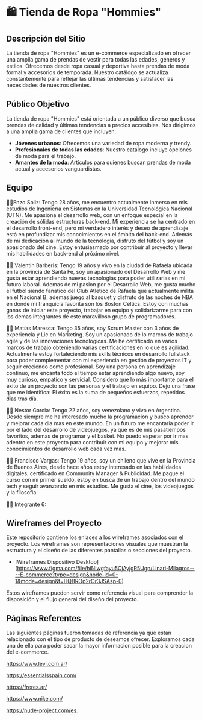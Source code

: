 # 🛍️ Tienda de Ropa "Hommies" 

## Descripción del Sitio

La tienda de ropa "Hommies" es un e-commerce especializado en ofrecer una amplia gama de prendas de vestir para todas las edades, géneros y estilos. Ofrecemos desde ropa casual y deportiva hasta prendas de moda formal y accesorios de temporada. Nuestro catálogo se actualiza constantemente para reflejar las últimas tendencias y satisfacer las necesidades de nuestros clientes.

## Público Objetivo

La tienda de ropa "Hommies" está orientada a un público diverso que busca prendas de calidad y últimas tendencias a precios accesibles. Nos dirigimos a una amplia gama de clientes que incluyen:

- **Jóvenes urbanos**: Ofrecemos una variedad de ropa moderna y trendy.
- **Profesionales de todas las edades**: Nuestro catálogo incluye opciones de moda para el trabajo.
- **Amantes de la moda**: Artículos para quienes buscan prendas de moda actual y accesorios vanguardistas.


## Equipo

👨‍💻Enzo Soliz: Tengo 28 años, me encuentro actualmente inmerso en mis estudios de Ingeniería en Sistemas en la Universidad Tecnológica Nacional (UTN). Me apasiona el desarrollo web, con un enfoque especial en la creación de sólidas estructuras back-end. Mi experiencia se ha centrado en el desarrollo front-end, pero mi verdadero interés y deseo de aprendizaje está en profundizar mis conocimientos en el ámbito del back-end.
Además de mi dedicación al mundo de la tecnología, disfruto del fútbol y soy un apasionado del cine. Estoy entusiasmado por contribuir al proyecto y llevar mis habilidades en back-end al próximo nivel.

👨‍💻 Valentin Barberis: Tengo 19 años y vivo en la ciudad de Rafaela ubicada en la provincia de Santa Fe, soy un apasionado del Desarrollo Web y me gusta estar aprendiendo nuevas tecnologias para poder utilizarlas en mi futuro laboral.
Ademas de mi pasion por el Desarrollo Web, me gusta mucho el futbol siendo fanatico del Club Atletico de Rafaela que actualmente milita en el Nacional B, ademas juego al basquet y disfruto de las noches de NBA en donde mi franquicia favorita son los Boston Celtics.
Estoy con muchas ganas de iniciar este proyecto, trabajar en equipo y solidarizarme para con los demas integrantes de este maravilloso grupo de programadores.

👨‍💻 Matías Maresca: Tengo 35 años, soy Scrum Master con 3 años de experiencia y Lic en Marketing. Soy un apasionado de lo marcos de trabajo agile y de las innovaciones técnologicas. Me he certificado en varios marcos de trabajo obteniendo varias certificaciones en lo que es agilidad. Actualmente estoy fortaleciendo mis skills técnicos en desarrollo fullstack para poder complementar con mi experiencia en gestión de proyectos IT y seguir creciendo como profesional.
Soy una persona en aprendizaje continuo, me encanta todo el tiempo estar aprendiendo algo nuevo, soy  muy curioso, empatíco y servicial. Considero que lo más importante para el éxito de un proyecto son las personas y el trabajo en equipo. 
Dejo una frase que me identifica: El éxito es la suma de pequeños esfuerzos, repetidos días tras día.

👨‍💻 Nestor Garcia: Tengo 22 años, soy venezolano y vivo en Argentina. Desde siempre me ha interesado mucho la programacion y busco aprender y mejorar cada dia mas en este mundo. En un futuro me encantaria poder ir por el lado del desarrollo de videojuegos, ya que es de mis pasatiempos favoritos, ademas de programar y el basket. No puedo esperar por ir mas adentro en este proyecto para contribuir con mi equipo y mejorar mis conocimientos de desarrollo web cada vez mas.

👨‍💻 Francisco Vargas: Tengo 19 años, soy un chileno que vive en la Provincia de Buenos Aires, desde hace años estoy interesado en las habilidades digitales, certificado en Community Manager & Publicidad. Me pague el curso con mi primer sueldo, estoy en busca de un trabajo dentro del mundo tech y seguir avanzando en mis estudios. Me gusta el cine, los videojuegos y la filosofia.

👨‍💻 Integrante 6:
## Wireframes del Proyecto

Este repositorio contiene los enlaces a los wireframes asociados con el proyecto. Los wireframes son representaciones visuales que muestran la estructura y el diseño de las diferentes pantallas o secciones del proyecto.

- [Wireframes Dispositivo Desktop] (https://www.figma.com/file/hiNIwgfayu5CjAyjgR5Ugn/Linari-Milagros----E-commerce?type=design&node-id=0-1&mode=design&t=HQBROp2rOr3JSAsp-0)


Estos wireframes pueden servir como referencia visual para comprender la disposición y el flujo general del diseño del proyecto.

## Páginas Referentes
Las siguientes páginas fueron tomadas de referencia ya que estan relacionado con el tipo de producto de deseamos ofrecer. Exploramos cada una de ella para poder sacar la mayor informacion posible para la creacion del e-commerce.

https://www.levi.com.ar/

https://essentialsspain.com/

https://freres.ar/

https://www.nike.com/

https://nude-project.com/es 
